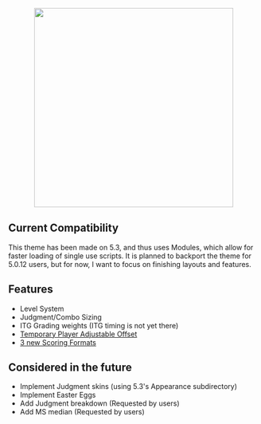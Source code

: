 <p align="center">
  <img src="https://raw.githubusercontent.com/wiki/JoseVarelaP/SM5-GrooveNights/NewLogoWiki.png" width="400">
</p>

## Current Compatibility
This theme has been made on 5.3, and thus uses Modules, which allow for faster loading of single use scripts.
It is planned to backport the theme for 5.0.12 users, but for now, I want to focus on finishing layouts and features.

## Features
* Level System
* Judgment/Combo Sizing
* ITG Grading weights (ITG timing is not yet there)
* [Temporary Player Adjustable Offset](https://github.com/JoseVarelaP/SM5-GrooveNights/wiki/AdjustableOffset)
* [3 new Scoring Formats](https://github.com/JoseVarelaP/SM5-GrooveNights/wiki/Scoring-Formats)

## Considered in the future
* Implement Judgment skins (using 5.3's Appearance subdirectory)
* Implement Easter Eggs
* Add Judgment breakdown (Requested by users)
* Add MS median (Requested by users)
